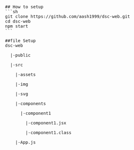 <pre>
## How to setup
```sh
git clone https://github.com/aash1999/dsc-web.git
cd dsc-web
npm start
```

##file Setup
dsc-web <br />
  |-public<br />
  |-src<br />
    |-assets<br />
    |-img<br />
    |-svg<br />
    |-components<br />
      |-component1<br />
        |-component1.jsx<br />
        |-component1.class<br />
    |-App.js<br />
